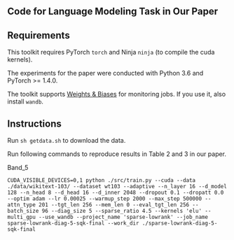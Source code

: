 ## Code for Language Modeling Task in Our Paper

## Requirements
This toolkit requires PyTorch `torch` and Ninja `ninja` (to compile the cuda kernels).

The experiments for the paper were conducted with Python 3.6 and PyTorch >= 1.4.0.

The toolkit supports [Weights & Biases](https://docs.wandb.ai/) for monitoring jobs. If you use it, also install `wandb`.

## Instructions

Run `sh getdata.sh` to download the data.

Run following commands to reproduce results in Table 2 and 3 in our paper.

Band_5
```
CUDA_VISIBLE_DEVICES=0,1 python ./src/train.py --cuda --data ./data/wikitext-103/ --dataset wt103 --adaptive --n_layer 16 --d_model 128 --n_head 8 --d_head 16 --d_inner 2048 --dropout 0.1 --dropatt 0.0 --optim adam --lr 0.00025 --warmup_step 2000 --max_step 500000 --attn_type 201 --tgt_len 256 --mem_len 0 --eval_tgt_len 256 --batch_size 96 --diag_size 5 --sparse_ratio 4.5 --kernels 'elu' --multi_gpu --use_wandb --project_name 'sparse-lowrank' --job_name sparse-lowrank-diag-5-sqk-final --work_dir ./sparse-lowrank-diag-5-sqk-final
```
